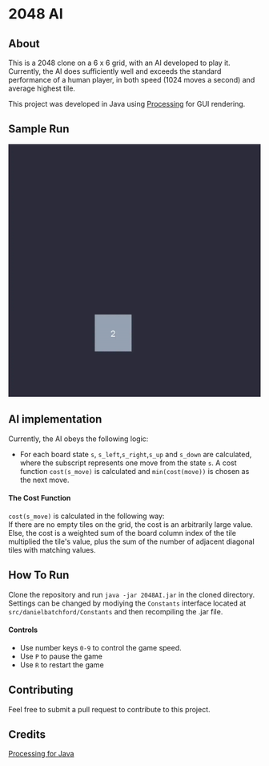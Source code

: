 # 2048 AI
## About
This is a 2048 clone on a 6 x 6 grid, with an AI developed to play it. Currently, the AI does sufficiently well
and exceeds the standard performance of a human player, in both speed (1024 moves a second) and average
highest tile.

This project was developed in Java using [Processing](https://processing.org/) for GUI rendering.

## Sample Run
![](https://github.com/danielbatchford/2048AI/blob/master/sample.gif)

## AI implementation
Currently, the AI obeys the following logic:
- For each board state `s`, `s_left`,`s_right`,`s_up` and `s_down` are calculated, where the subscript represents
one move from the state `s`. A cost function `cost(s_move)` is calculated and `min(cost(move))` is chosen as the
next move.
#### The Cost Function

`cost(s_move)` is calculated in the following way:  
If there are no empty tiles on the grid, the cost is an arbitrarily large value.
Else, the cost is a weighted sum of the board column index of the tile multiplied the tile's value, plus the
sum of the number of adjacent diagonal tiles with matching values.
## How To Run
Clone the repository and run `java -jar 2048AI.jar` in the cloned directory. Settings can be changed by
modiying the `Constants` interface located at `src/danielbatchford/Constants` and then recompiling the .jar file.

#### Controls
- Use number keys `0-9` to control the game speed.
- Use `P` to pause the game
- Use `R` to restart the game 

## Contributing
Feel free to submit a pull request to contribute to this project.

## Credits
[Processing for Java](https://processing.org/) 
